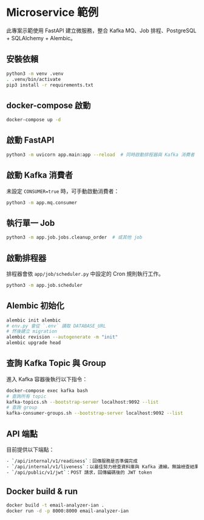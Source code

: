 # Microservice 範例

此專案示範使用 FastAPI 建立微服務，整合 Kafka MQ、Job 排程、PostgreSQL + SQLAlchemy + Alembic。

## 安裝依賴

```bash
python3 -m venv .venv
. .venv/bin/activate
pip3 install -r requirements.txt
```

## docker-compose 啟動

```bash
docker-compose up -d
```

## 啟動 FastAPI

```bash
python3 -m uvicorn app.main:app --reload  # 同時啟動排程器與 Kafka 消費者
```

## 啟動 Kafka 消費者

未設定 `CONSUMER=true` 時，可手動啟動消費者：

```bash
python3 -m app.mq.consumer
```

## 執行單一 Job

```bash
python3 -m app.job.jobs.cleanup_order  # 或其他 job
```

## 啟動排程器

排程器會依 `app/job/scheduler.py` 中設定的 Cron 規則執行工作。

```bash
python3 -m app.job.scheduler
```

## Alembic 初始化

```bash
alembic init alembic
# env.py 會從 `.env` 讀取 DATABASE_URL
# 然後建立 migration
alembic revision --autogenerate -m "init"
alembic upgrade head
```

## 查詢 Kafka Topic 與 Group

進入 Kafka 容器後執行以下指令：

```bash
docker-compose exec kafka bash
# 查詢所有 topic
kafka-topics.sh --bootstrap-server localhost:9092 --list
# 查詢 group
kafka-consumer-groups.sh --bootstrap-server localhost:9092 --list
```

## API 端點

目前提供以下端點：

```bash
- `/api/internal/v1/readiness`：回傳服務是否準備完成
- `/api/internal/v1/liveness`：以最佳努力檢查資料庫與 Kafka 連線。無論檢查結果如何都回傳 `{"status": "ok"}`，若有失敗將在日誌記錄。
- `/api/public/v1/jwt`：POST 請求，回傳編碼後的 JWT token
```

## Docker build & run

```bash
docker build -t email-analyzer-ian .
docker run -d -p 8000:8000 email-analyzer-ian
```
